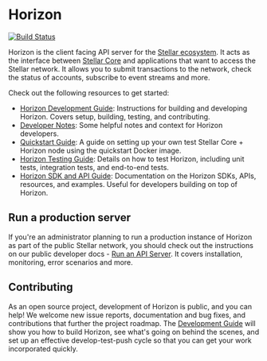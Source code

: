# Horizon
[![Build Status](https://circleci.com/gh/stellar/go.svg?style=shield)](https://circleci.com/gh/stellar/go)

Horizon is the client facing API server for the [Stellar ecosystem](https://developers.stellar.org/docs/start/introduction/).  It acts as the interface between [Stellar Core](https://developers.stellar.org/docs/run-core-node/) and applications that want to access the Stellar network. It allows you to submit transactions to the network, check the status of accounts, subscribe to event streams and more.

Check out the following resources to get started:
- [Horizon Development Guide](internal/docs/DEVELOPING.md): Instructions for building and developing Horizon. Covers setup, building, testing, and contributing.
- [Developer Notes](internal/docs/DEVELOPER_NOTES.md): Some helpful notes and context for Horizon developers.
- [Quickstart Guide](internal/docs/QUICKSTART.md): A guide on setting up your own test Stellar Core + Horizon node using the quickstart Docker image.
- [Horizon Testing Guide](internal/docs/TESTING_NOTES.md): Details on how to test Horizon, including unit tests, integration tests, and end-to-end tests.
- [Horizon SDK and API Guide](internal/docs/SDK_API_GUIDE.md): Documentation on the Horizon SDKs, APIs, resources, and examples. Useful for developers building on top of Horizon.

## Run a production server
If you're an administrator planning to run a production instance of Horizon as part of the public Stellar network, you should check out the instructions on our public developer docs - [Run an API Server](https://developers.stellar.org/docs/run-api-server/). It covers installation, monitoring, error scenarios and more.

## Contributing
As an open source project, development of Horizon is public, and you can help! We welcome new issue reports, documentation and bug fixes, and contributions that further the project roadmap. The [Development Guide](internal/docs/DEVELOPING.md) will show you how to build Horizon, see what's going on behind the scenes, and set up an effective develop-test-push cycle so that you can get your work incorporated quickly.
